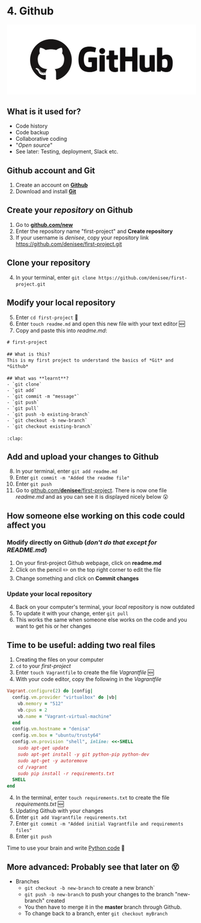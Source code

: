 # 4. Github

[![Github][github_image]][github_link]

## What is it used for?
- Code history
- Code backup
- Collaborative coding
- "*Open source*"
- See later: Testing, deployment, Slack etc.

## Github account and Git
1. Create an account on [**Github**][github_link]
2. Download and install [**Git**][git_link]

## Create your *repository* on Github
1. Go to [**github.com/new**](https://www.github.com/new)
2. Enter the repository name "first-project" and **Create repository**
3. If your username is *denisee*, copy your repository link https://github.com/denisee/first-project.git

## **Clone** your repository
4. In your terminal, enter `git clone https://github.com/denisee/first-project.git`

## Modify your **local** repository
5. Enter `cd first-project` :open_file_folder:
6. Enter `touch readme.md` and open this new file with your text editor :new:
7. Copy and paste this into *readme.md*:
```
# first-project

## What is this?
This is my first project to understand the basics of *Git* and *Github*

## What was **learnt**?
- `git clone`
- `git add`
- `git commit -m "message"`
- `git push`
- `git pull`
- `git push -b existing-branch`
- `git checkout -b new-branch`
- `git checkout existing-branch`

:clap:
```

## Add and upload your changes to Github
8. In your terminal, enter `git add readme.md`
9. Enter `git commit -m "Added the readme file"`
10. Enter `git push`
11. Go to [github.com/**denisee**/first-project](https://www.github.com/denisee/first-project). 
    There is now one file *readme.md* and as you can see it is displayed nicely below :open_mouth:

## How someone else working on this code could affect you
### Modify directly on Github (*don't do that except for README.md*)
1. On your first-project Github webpage, click on **readme.md**
2. Click on the pencil :pencil2: on the top right corner to edit the file
3. Change something and click on **Commit changes**

### Update your local repository
4. Back on your computer's terminal, your *local* repository is now outdated
5. To update it with your change, enter `git pull`
6. This works the same when someone else works on the code and you want to get his or her changes

## Time to be useful: adding two real files
1. Creating the files on your computer
  1. `cd` to your *first-project*
  2. Enter `touch Vagrantfile` to create the file *Vagrantfile* :new:
  3. With your code editor, copy the following in the *Vagrantfile*
  ```ruby
  Vagrant.configure(2) do |config|
    config.vm.provider "virtualbox" do |vb|
      vb.memory = "512"
      vb.cpus = 2
      vb.name = "Vagrant-virtual-machine"
    end
    config.vm.hostname = "denisa"
    config.vm.box = "ubuntu/trusty64"
    config.vm.provision "shell", inline: <<-SHELL
      sudo apt-get update
      sudo apt-get install -y git python-pip python-dev
      sudo apt-get -y autoremove
      cd /vagrant
      sudo pip install -r requirements.txt  
    SHELL
  end
  ```
  4. In the terminal, enter `touch requirements.txt` to create the file *requirements.txt* :new:
2. Updating Github with your changes
  1. Enter `git add Vagrantfile requirements.txt`
  2. Enter `git commit -m "Added initial Vagrantfile and requirements files"`
  3. Enter `git push`
  

Time to use your brain and write [Python code][lesson_05] :snake:
  
## More advanced: Probably see that later on :dizzy_face:
- Branches
  - `git checkout -b new-branch` to create a new branch`
  - `git push -b new-branch` to push your changes to the branch "new-branch" created
  - You then have to merge it in the **master** branch through Github.
  - To change back to a branch, enter `git checkout myBranch`
  
[github_image]: /internals/icons/github.png
[github_link]: https://www.github.com/join
[git_link]: https://www.git-scm.com/downloads
[lesson_05]: /05.%20Python